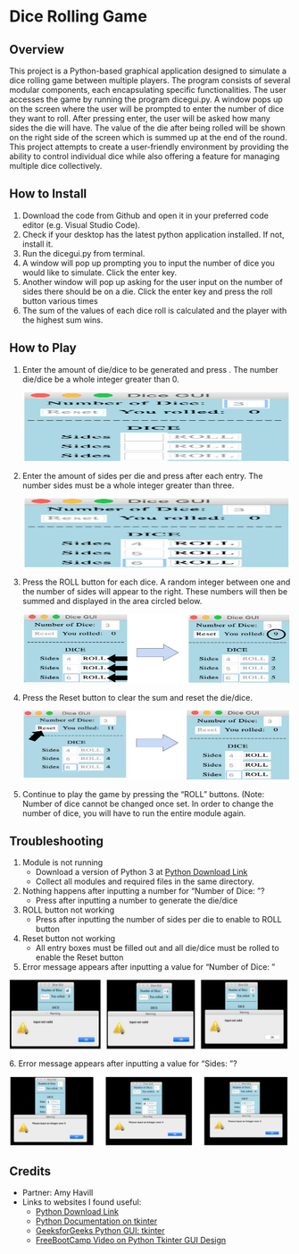 # Dice Rolling Game

## Overview
This project is a Python-based graphical application designed to simulate a dice rolling game between multiple players. The program consists of several modular components, each encapsulating specific functionalities. The user accesses the game by running the program dicegui.py. A window pops up on the screen where the user will be prompted to enter the number of dice they want to roll. After pressing enter, the user will be asked how many sides the die will have. The value of the die after being rolled will be shown on the right side of the screen which is summed up at the end of the round. This project attempts to create a user-friendly environment by providing the ability to control individual dice while also offering a feature for managing multiple dice collectively.

## How to Install
1. Download the code from Github and open it in your preferred code editor (e.g. Visual Studio Code).
2. Check if your desktop has the latest python application installed. If not, install it.
3. Run the dicegui.py from terminal.
4. A window will pop up prompting you to input the number of dice you would like to simulate. Click the enter key.
5. Another window will pop up asking for the user input on the number of sides there should be on a die. Click the enter key and press the roll button various times
6. The sum of the values of each dice roll is calculated and the player with the highest sum wins.

## How to Play
1. Enter the amount of die/dice to be generated and press <Enter>. The number die/dice be a whole integer greater than 0.
   <p float="left">
    <img src="images/diceGui1.jpg" width = "500" height="125" />
   </p>
2. Enter the amount of sides per die and press <Enter> after each entry. The number sides must be a whole integer greater than three.
   <p float="left">
    <img src="images/diceGui2.jpg" width = "500" height="125" />
   </p> 
3. Press the ROLL button for each dice. A random integer between one and the number of sides will appear to the right. These numbers will then be summed and displayed in the area circled below.
   <p float="left">
    <img src="images/diceGui3.jpg" width = "500" height="125" />
   </p>
4. Press the Reset button to clear the sum and reset the die/dice.
   <p float="left">
    <img src="images/diceGui4.jpg" width = "500" height="125" />
   </p>
5. Continue to play the game by pressing the “ROLL” buttons. (Note: Number of dice cannot be changed once set. In order to change the number of dice, you will have to run the entire module again.

## Troubleshooting
1. Module is not running  
      - Download a version of Python 3 at [Python Download Link](https://www.python.org/downloads/)  
      - Collect all modules and required files in the same directory.
2. Nothing happens after inputting a number for “Number of Dice: ”? 
      - Press <Enter> after inputting a number to generate the die/dice  
3. ROLL button not working
   - Press <Enter> after inputting the number of sides per die to enable to ROLL button 
4. Reset button not working 
   - All entry boxes must be filled out and all die/dice must be rolled to enable the Reset button 
5. Error message appears after inputting a value for “Number of Dice: ”
<p float="left">
 <img src="images/diceGuiTroubleshoot.jpg" width = "500" height="125" />
</p>
6. Error message appears after inputting a value for “Sides: ”? 
<p float="left">
 <img src="images/diceGuiTroubleshoot2.jpg" width = "500" height="125" />
</p>

## Credits
- Partner: Amy Havill
- Links to websites I found useful:
  - [Python Download Link](https://www.python.org/downloads/)
  - [Python Documentation on tkinter](https://docs.python.org/3/library/tkinter.html)
  - [GeeksforGeeks Python GUI: tkinter](https://www.geeksforgeeks.org/python-gui-tkinter/)
  - [FreeBootCamp Video on Python Tkinter GUI Design](https://www.youtube.com/watch?v=0tM-l_ZsxjU)

